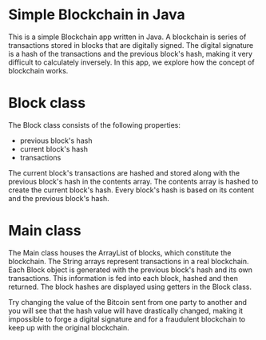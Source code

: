 # Simple Blockchain in Java

This is a simple Blockchain app written in Java. A blockchain is series of transactions stored in blocks that are digitally signed. The digital signature is a hash of the transactions and the previous block's hash, making it very difficult to calculately inversely. In this app, we explore how the concept of blockchain works. 

# Block class
The Block class consists of the following properties:

- previous block's hash
- current block's hash
- transactions

The current block's transactions are hashed and stored along with the previous block's hash in the contents array. The contents array is hashed to create the current block's hash. Every block's hash is based on its content and the previous block's hash.

# Main class
The Main class houses the ArrayList of blocks, which constitute the blockchain. The String arrays represent transactions in a real blockchain. Each Block object is generated with the previous block's hash and its own transactions. This information is fed into each block, hashed and then returned. The block hashes are displayed using getters in the Block class. 

Try changing the value of the Bitcoin sent from one party to another and you will see that the hash value will have drastically changed, making it impossible to forge a digital signature and for a fraudulent blockchain to keep up with the original blockchain. 
